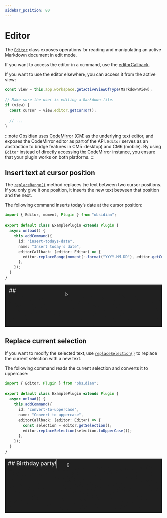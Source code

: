 ```yaml
---
sidebar_position: 80
---
```


# Editor

The [`Editor`](../api/classes/Editor.md) class exposes operations for reading and manipulating an active Markdown document in edit mode.

If you want to access the editor in a command, use the [editorCallback](./commands.md#editor-commands).

If you want to use the editor elsewhere, you can access it from the active view:

```ts {5}
const view = this.app.workspace.getActiveViewOfType(MarkdownView);

// Make sure the user is editing a Markdown file.
if (view) {
  const cursor = view.editor.getCursor();

  // ...
}
```

:::note
Obsidian uses [CodeMirror](https://codemirror.net/) (CM) as the underlying text editor, and exposes the CodeMirror editor as part of the API. `Editor` serves as an abstraction to bridge features in CM5 (desktop) and CM6 (mobile). By using `Editor` instead of directly accessing the CodeMirror instance, you ensure that your plugin works on both platforms.
:::

## Insert text at cursor position

The [`replaceRange()`](../api/classes/Editor.md#replacerange) method replaces the text between two cursor positions. If you only give it one position, it inserts the new text between that position and the next.

The following command inserts today's date at the cursor position:

```ts title="main.ts" {9}
import { Editor, moment, Plugin } from "obsidian";

export default class ExamplePlugin extends Plugin {
  async onload() {
    this.addCommand({
      id: "insert-todays-date",
      name: "Insert today's date",
      editorCallback: (editor: Editor) => {
        editor.replaceRange(moment().format("YYYY-MM-DD"), editor.getCursor());
      },
    });
  }
}
```

![Insert today's date](../../static/img/editor-todays-date.gif)

## Replace current selection

If you want to modify the selected text, use [`replaceSelection()`](../api/classes/Editor.md#replaceselection) to replace the current selection with a new text.

The following command reads the current selection and converts it to uppercase:

```ts title="main.ts" {9-10}
import { Editor, Plugin } from "obsidian";

export default class ExamplePlugin extends Plugin {
  async onload() {
    this.addCommand({
      id: "convert-to-uppercase",
      name: "Convert to uppercase",
      editorCallback: (editor: Editor) => {
        const selection = editor.getSelection();
        editor.replaceSelection(selection.toUpperCase());
      },
    });
  }
}
```

![Convert to uppercase](../../static/img/editor-uppercase.gif)
